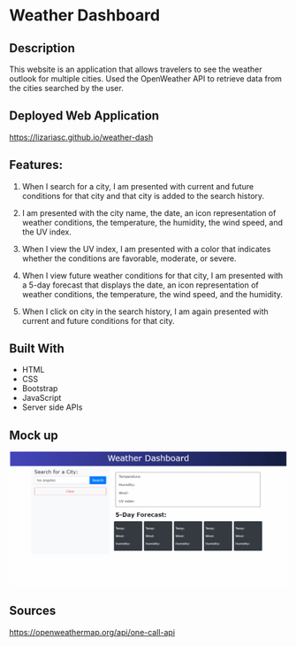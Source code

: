 # Weather Dashboard 

## Description
This website is an application that allows travelers to see the weather outlook for multiple cities. Used the OpenWeather API to retrieve data from the cities searched by the user.

## Deployed Web Application

https://lizariasc.github.io/weather-dash

## Features:

 1. When I search for a city, I am presented with current and future conditions for that city and that city is added to the search history.

 2. I am presented with the city name, the date, an icon representation of weather conditions, the temperature, the humidity, the wind speed, and the UV index.

 3. When I view the UV index, I am presented with a color that indicates whether the conditions are favorable, moderate, or severe.

 3. When I view future weather conditions for that city, I am presented with a 5-day forecast that displays the date, an icon representation of weather conditions, the temperature, the wind speed, and the humidity.

 4. When I click on city in the search history, I am again presented with current and future conditions for that city.

## Built With

 * HTML
 * CSS 
 * Bootstrap
 * JavaScript
 * Server side APIs

## Mock up
![Mock-up](mockup.gif)

## Sources
https://openweathermap.org/api/one-call-api
